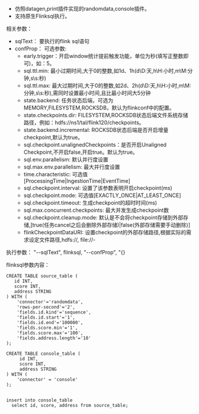 - 仿照datagen,print插件实现的randomdata,console插件。
- 支持原生Flinksql执行。

相关参数：

- sqlText： 要执行的flink sql语句
- confProp： 
   可选参数:
    - early.trigger：开启window统计提前触发功能，单位为秒(填写正整数即可)，如：5。
    - sql.ttl.min: 最小过期时间,大于0的整数,如1d、1h(d\D:天,h\H:小时,m\M:分钟,s\s:秒)
    - sql.ttl.max: 最大过期时间,大于0的整数,如2d、2h(d\D:天,h\H:小时,m\M:分钟,s\s:秒),需同时设置最小时间,且比最小时间大5分钟
    - state.backend: 任务状态后端，可选为MEMORY,FILESYSTEM,ROCKSDB，默认为flinkconf中的配置。
    - state.checkpoints.dir: FILESYSTEM,ROCKSDB状态后端文件系统存储路径，例如：hdfs://ns1/tal/flink120/checkpoints。
    - state.backend.incremental: ROCKSDB状态后端是否开启增量checkpoint,默认为true。
    - sql.checkpoint.unalignedCheckpoints：是否开启Unaligned Checkpoint,不开启false,开启true。默认为true。
    - sql.env.parallelism: 默认并行度设置
    - sql.max.env.parallelism: 最大并行度设置
    - time.characteristic: 可选值[ProcessingTime|IngestionTime|EventTime]
    - sql.checkpoint.interval: 设置了该参数表明开启checkpoint(ms)
    - sql.checkpoint.mode: 可选值[EXACTLY_ONCE|AT_LEAST_ONCE]
    - sql.checkpoint.timeout: 生成checkpoint的超时时间(ms)
    - sql.max.concurrent.checkpoints: 最大并发生成checkpoint数
    - sql.checkpoint.cleanup.mode: 默认是不会将checkpoint存储到外部存储,[true(任务cancel之后会删除外部存储)|false(外部存储需要手动删除)]
    - flinkCheckpointDataURI: 设置checkpoint的外部存储路径,根据实际的需求设定文件路径,hdfs://, file://- 


执行参数：
"--sqlText", flinksql, "--confProp", "{}

flinksql参数内容：
```aidl
CREATE TABLE source_table (
   id INT,
   score INT,
   address STRING
) WITH (
    'connector'='randomdata',
    'rows-per-second'='2',
    'fields.id.kind'='sequence',
    'fields.id.start'='1',
    'fields.id.end'='100000',
    'fields.score.min'='1',
    'fields.score.max'='100',
    'fields.address.length'='10'
);

CREATE TABLE console_table (
     id INT,
     score INT,
     address STRING
) WITH (
    'connector' = 'console'
);


insert into console_table
  select id, score, address from source_table;
```